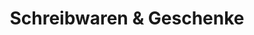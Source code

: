 ---
title: "Schreibwaren & Geschenke"
url: /grabfeld/schreibwaren-und-geschenke/
shop: Schreibwaren
---